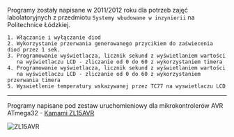Programy zostały napisane w 2011/2012 roku dla potrzeb zajęć labolatoryjnych z przedmiotu `Systemy wbudowane w inzynierii` na Politechnice Łódzkiej.

```
1. Włączanie i wyłączanie diod
2. Wykorzystanie przerwania generowanego przycikiem do zaświecenia diod przez 1 sek.
3. Programowanie wyświetlacza, licznik sekund z wyświetlaniem wartości 
   na wyświetlaczu LCD - zliczanie od 0 do 60 z wykorzystaniem timera
4. Programowanie wyświetlacza, licznik sekund z wyświetlaniem wartości 
   na wyświetlaczu LCD - zliczanie od 0 do 60 z wykorzystaniem przerwania timera
5. Wyswietlenie temperatury wskazywanej przez TC77 na wyswietlaczu LCD
```

---

Programy napisane pod zestaw uruchomieniowy dla mikrokontrolerów AVR ATmega32 - [Kamami ZL15AVR](https://kamami.pl/zestawy-avr/46782-zl15avr-zestaw-uruchomieniowy-dla-mikrokontrolerow-avr-atmega32.html)

![ZL15AVR](http://kamami.pl/1031-large_default/zl15avr-zestaw-uruchomieniowy-dla-mikrokontrolerow-avr-atmega32.jpg)
